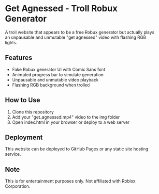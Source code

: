 # Get Agnessed - Troll Robux Generator

A troll website that appears to be a free Robux generator but actually plays an unpausable and unmutable "get agnessed" video with flashing RGB lights.

## Features

- Fake Robux generator UI with Comic Sans font
- Animated progress bar to simulate generation
- Unpausable and unmutable video playback
- Flashing RGB background when trolled

## How to Use

1. Clone this repository
2. Add your "get_agnessed.mp4" video to the img folder
3. Open index.html in your browser or deploy to a web server

## Deployment

This website can be deployed to GitHub Pages or any static site hosting service.

## Note

This is for entertainment purposes only. Not affiliated with Roblox Corporation.
